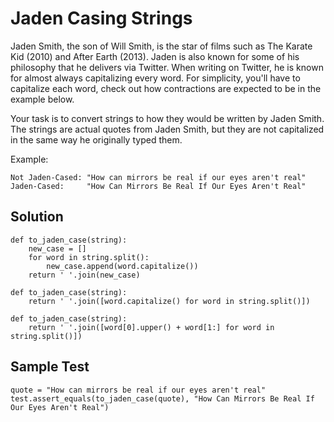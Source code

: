 # Jaden Casing Strings
Jaden Smith, the son of Will Smith, is the star of films such as The Karate Kid (2010) and After Earth (2013). Jaden is also known for some of his philosophy that he delivers via Twitter. When writing on Twitter, he is known for almost always capitalizing every word. For simplicity, you'll have to capitalize each word, check out how contractions are expected to be in the example below.

Your task is to convert strings to how they would be written by Jaden Smith. The strings are actual quotes from Jaden Smith, but they are not capitalized in the same way he originally typed them.

Example:
```
Not Jaden-Cased: "How can mirrors be real if our eyes aren't real"
Jaden-Cased:     "How Can Mirrors Be Real If Our Eyes Aren't Real"
```

## Solution
```
def to_jaden_case(string):
    new_case = []
    for word in string.split():
        new_case.append(word.capitalize())
    return ' '.join(new_case)
```
```
def to_jaden_case(string):
    return ' '.join([word.capitalize() for word in string.split()])
```
```
def to_jaden_case(string):
    return ' '.join([word[0].upper() + word[1:] for word in string.split()])
```

## Sample Test
```
quote = "How can mirrors be real if our eyes aren't real"
test.assert_equals(to_jaden_case(quote), "How Can Mirrors Be Real If Our Eyes Aren't Real")
```